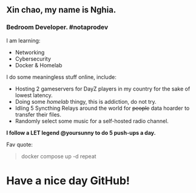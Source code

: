 ## Xin chao, my name is Nghia.

### Bedroom Developer. #notaprodev
I am learning:
- Networking
- Cybersecurity
- Docker & Homelab

I do some meaningless stuff online, include:
- Hosting 2 gameservers for DayZ players in my country for the sake of lowest latency.
- Doing some *homelab* thingy, this is addiction, do not try.
- Idling 5 Syncthing Relays around the world for ~~people~~ data hoarder to transfer their files.
- Randomly select some music for a self-hosted radio channel.

**I follow a LET legend @yoursunny to do 5 push-ups a day.**

Fav quote:
> docker
> compose
> up -d
> repeat

# Have a nice day GitHub!
